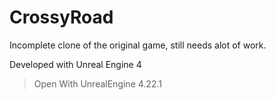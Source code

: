 # CrossyRoad 

Incomplete clone of the original game, still needs alot of work.

Developed with Unreal Engine 4

 > Open With UnrealEngine 4.22.1
